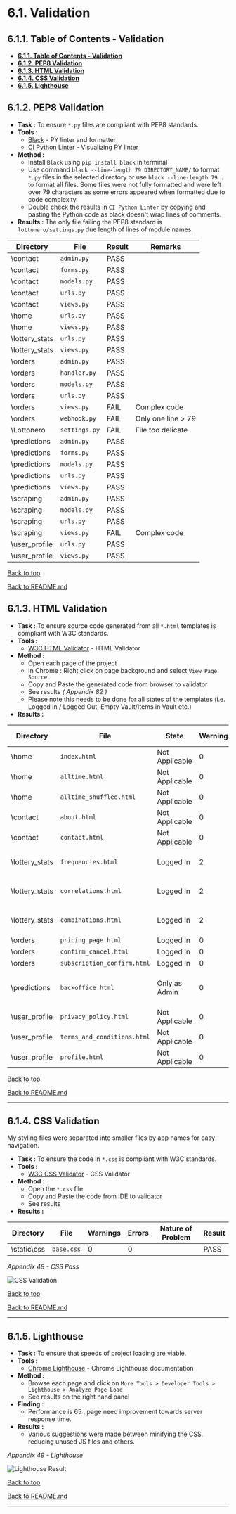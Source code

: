 # **6.1. Validation**

## **6.1.1. Table of Contents - Validation**

- [**6.1.1. Table of Contents - Validation**](https://github.com/jjsemaan/lottonero/blob/main/docs/validation.md#611-table-of-contents---validation)
- [**6.1.2. PEP8 Validation**](https://github.com/jjsemaan/lottonero/blob/main/docs/validation.md#612-pep8-validation)
- [**6.1.3. HTML Validation**](https://github.com/jjsemaan/lottonero/blob/main/docs/validation.md#613-html-validation)
- [**6.1.4. CSS Validation**](https://github.com/jjsemaan/lottonero/blob/main/docs/validation.md#614-css-validation)
- [**6.1.5. Lighthouse**](https://github.com/jjsemaan/lottonero/blob/main/docs/validation.md#615-lighthouse)

## **6.1.2. PEP8 Validation**

- **Task :** To ensure `*.py` files are compliant with PEP8 standards.
- **Tools :** 
  - [Black](https://black.readthedocs.io/en/stable/) - PY linter and formatter
  - [CI Python Linter](https://pep8ci.herokuapp.com/) - Visualizing PY linter
- **Method :** 
   - Install `Black` using `pip install black` in terminal
   - Use command `black --line-length 79 DIRECTORY_NAME/` to format `*.py` files in the selected directory or use `black --line-length 79 .` to format all files. Some files were not fully formatted and were left over 79 characters as some errors appeared when formatted due to code complexity.
   - Double check the results in `CI Python Linter` by copying and pasting the Python code as black doesn't wrap lines of comments. 
- **Results :**
The only file failing the PEP8 standard is `lottonero/settings.py` due length of lines of module names.

| Directory            | File                 | Result                   | Remarks                   |
| -------------------- | -------------------- | ------------------------ | ------------------------- |
| \contact             | `admin.py`           | PASS                     |                           |
| \contact             | `forms.py`           | PASS                     |                           |
| \contact             | `models.py`          | PASS                     |                           | 
| \contact             | `urls.py`            | PASS                     |                           |
| \contact             | `views.py`           | PASS                     |                           |
| \home                | `urls.py`            | PASS                     |                           |
| \home                | `views.py`           | PASS                     |                           | 
| \lottery_stats       | `urls.py`            | PASS                     |                           |
| \lottery_stats       | `views.py`           | PASS                     |                           |
| \orders              | `admin.py`           | PASS                     |                           |
| \orders              | `handler.py`         | PASS                     |                           |
| \orders              | `models.py`          | PASS                     |                           |
| \orders              | `urls.py`            | PASS                     |                           |
| \orders              | `views.py`           | FAIL                     | Complex code              |
| \orders              | `webhook.py`         | FAIL                     | Only one line > 79        |
| \Lottonero           | `settings.py`        | FAIL                     | File too delicate         |
| \predictions         | `admin.py`           | PASS                     |                           |
| \predictions         | `forms.py`           | PASS                     |                           |
| \predictions         | `models.py`          | PASS                     |                           |
| \predictions         | `urls.py`            | PASS                     |                           |
| \predictions         | `views.py`           | PASS                     |                           |
| \scraping            | `admin.py`           | PASS                     |                           |
| \scraping            | `models.py`          | PASS                     |                           |
| \scraping            | `urls.py`            | PASS                     |                           |
| \scraping            | `views.py`           | FAIL                     | Complex code              |
| \user_profile        | `urls.py`            | PASS                     |                           |
| \user_profile        | `views.py`           | PASS                     |                           |

[Back to top](https://github.com/jjsemaan/lottonero/blob/main/docs/validation.md#611-table-of-contents---validation)

[Back to README.md](https://github.com/jjsemaan/lottonero/blob/main/README.md#lottonero---portfolio-project-5)

## **6.1.3. HTML Validation**

- **Task :** To ensure source code generated from all `*.html` templates is compliant with W3C standards.
- **Tools :** 
  - [W3C HTML Validator](https://validator.w3.org/) - HTML Validator
- **Method :** 
   - Open each page of the project
   - In Chrome : Right click on page background and select `View Page Source`
   - Copy and Paste the generated code from browser to validator
   - See results *( Appendix 82 )*
   - Please note this needs to be done for all states of the templates (i.e. Logged In / Logged Out, Empty Vault/Items in Vault etc.)
- **Results :**

| Directory           | File                         | State             | Warnings | Errors | Nature of Problem         | Result |
| ------------------- | ---------------------------- | ----------------- | -------- | ------ | ------------------------- | ------ |
| \\home              | `index.html`                 | Not Applicable    | 0        | 0      |                           | PASS   |
| \\home              | `alltime.html`               | Not Applicable    | 0        | 0      |                           | PASS   |
| \\home              | `alltime_shuffled.html`      | Not Applicable    | 0        | 0      |                           | PASS   |
| \\contact           | `about.html`                 | Not Applicable    | 0        | 0      |                           | PASS   |
| \\contact           | `contact.html`               | Not Applicable    | 0        | 0      |                           | PASS   |
| \\lottery_stats     | `frequencies.html`           | Logged In         | 2        | MULTI  | Plotly syntax not recognised | FAIL   |
| \\lottery_stats     | `correlations.html`          | Logged In         | 2        | MULTI  | Plotly syntax not recognised | FAIL   |
| \\lottery_stats     | `combinations.html`          | Logged In         | 2        | MULTI  | Plotly syntax not recognised | FAIL   |
| \\orders            | `pricing_page.html`          | Logged In         | 0        | 0      |                           | PASS   |
| \\orders            | `confirm_cancel.html`        | Logged In         | 0        | 0      |                           | PASS   |
| \\orders            | `subscription_confirm.html`  | Logged In         | 0        | 0      |                           | PASS   |
| \\predictions       | `backoffice.html`            | Only as Admin     | 0        | 9      | No issues found in reported errors | PASS   |
| \\user_profile      | `privacy_policy.html`        | Not Applicable    | 0        | 0      |                           | PASS   |
| \\user_profile      | `terms_and_conditions.html`  | Not Applicable    | 0        | 0      |                           | PASS   |
| \\user_profile      | `profile.html`               | Not Applicable    | 0        | 0      |                           | PASS   |

[Back to top](https://github.com/jjsemaan/lottonero/blob/main/docs/validation.md#611-table-of-contents---validation)

[Back to README.md](https://github.com/jjsemaan/lottonero/blob/main/README.md#lottonero---portfolio-project-5)

---

## **6.1.4. CSS Validation**

My styling files were separated into smaller files by app names for easy navigation.

- **Task :**  To ensure the code in `*.css` is compliant with W3C standards.
- **Tools :** 
  - [W3C CSS Validator](https://jigsaw.w3.org/css-validator/) - CSS Validator
- **Method :** 
   - Open the `*.css` file
   - Copy and Paste the code from IDE to validator
   - See results
- **Results :**

| Directory     | File               | Warnings | Errors | Nature of Problem                     | Result |
| ------------- | ------------------ | -------- | ------ | ------------------------------------- | ------ |
| \\static\\css | `base.css`         | 0        | 0      |                                       | PASS   |

*Appendix 48 - CSS Pass*

![CSS Validation](/docs/css-check.JPG)

[Back to top](https://github.com/jjsemaan/lottonero/blob/main/docs/validation.md#611-table-of-contents---validation)

[Back to README.md](https://github.com/jjsemaan/lottonero/blob/main/README.md#lottonero---portfolio-project-5)

---

## **6.1.5. Lighthouse**

- **Task :** To ensure that speeds of project loading are viable.
- **Tools :** 
  - [Chrome Lighthouse](https://developer.chrome.com/docs/lighthouse/overview) - Chrome Lighthouse documentation
- **Method :** 
   - Browse each page and click on `More Tools > Developer Tools > Lighthouse > Analyze Page Load`
   - See results on the right hand panel
- **Finding :**
  - Performance is 65 , page need improvement towards server response time.
- **Results :**
  - Various suggestions were made between minifying the CSS, reducing unused JS files and others. 

*Appendix 49 - Lighthouse*

![Lighthouse Result](/docs/validation/lighthouse-result.JPG)

[Back to top](https://github.com/jjsemaan/lottonero/blob/main/docs/validation.md#611-table-of-contents---validation)

[Back to README.md](https://github.com/jjsemaan/lottonero/blob/main/README.md#lottonero---portfolio-project-5)

---
